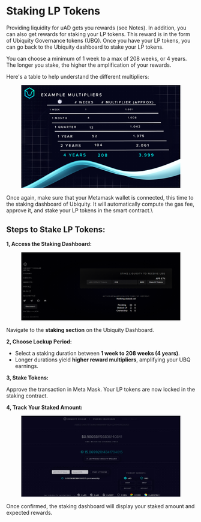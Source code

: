 # Staking LP Tokens

Providing liquidity for uAD gets you rewards (see Notes). In addition, you can also get rewards for staking your LP tokens. This reward is in the form of Ubiquity Governance tokens (UBQ). Once you have your LP tokens, you can go back to the Ubiquity dashboard to stake your LP tokens.

You can choose a minimum of 1 week to a max of 208 weeks, or 4 years. The longer you stake, the higher the amplification of your rewards.

Here's a table to help understand the different multipliers:

<figure><img src="../.gitbook/assets/image (2).png" alt=""><figcaption></figcaption></figure>

Once again, make sure that your Metamask wallet is connected, this time to the staking dashboard of Ubiquity. It will automatically compute the gas fee, approve it, and stake your LP tokens in the smart contract.\


## **Steps to Stake LP Tokens:**

**1, Access the Staking Dashboard:**

<figure><img src="../.gitbook/assets/image (3).png" alt=""><figcaption></figcaption></figure>

Navigate to the **staking section** on the Ubiquity Dashboard.

**2, Choose Lockup Period:**

* Select a staking duration between **1 week to 208 weeks (4 years)**.
* Longer durations yield **higher reward multipliers**, amplifying your UBQ earnings.

**3, Stake Tokens:**

Approve the transaction in Meta Mask. Your LP tokens are now locked in the staking contract.

**4, Track Your Staked Amount:**

<figure><img src="../.gitbook/assets/image (4).png" alt=""><figcaption></figcaption></figure>

Once confirmed, the staking dashboard will display your staked amount and expected rewards.
